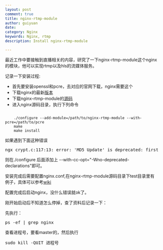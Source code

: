 ```yaml
---
layout: post
comment: true
title: nginx-rtmp-module
author: guiyuan
date:
category: Nginx
keywords: Nginx, rtmp
description: Install nginx-rtmp-module

---
```


最近工作中要接触到直播相关的内容，研究了一下nginx-rtmp-module这个nginx的模块，他可以实现rtmp以及hls的流媒体服务。

记录一下安装过程:

+	首先要安装openssl和pcre，去对应的官网下载，nginx需要这个
+	下载nginx的最新[版本](http://nginx.org/en/download.html)
+	下载nginx-rtmp-module的[源码](https://github.com/arut/nginx-rtmp-module)
+	进入nginx源码目录，执行下列命令
<pre><code>
	./configure --add-module=/path/to/nginx-rtmp-module --with-pcre=/path/to/pcre 
	make
	make install
</code></pre>

如果遇到下面这种错误
<pre>
ngx_crypt.c:117:13: error: 'MD5_Update' is deprecated: first deprecated in OS X 10.7 [-Werror,-Wdeprecated-declarations]
</pre>

则在./configure 后面添加上 --with-cc-opt="-Wno-deprecated-declarations"即可。

安装完成后需要配置nginx.conf,在nginx-rtmp-module源码目录下test目录里有例子，具体可以参考[wiki](https://github.com/arut/nginx-rtmp-module/wiki/Directives)

配置完成后启动nginx，没什么错误就ok了。

刚开始启动后不知道怎么停掉，查了资料后记录一下：

先执行：
<pre>ps -ef | grep nginx
</pre>
查看进程号，要看master的，然后执行
<pre>sudo kill -QUIT 进程号</pre>


   

